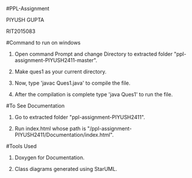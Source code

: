 #PPL-Assignment

PIYUSH GUPTA 

RIT2015083


#Command to run on windows

1. Open command Prompt and change Directory to extracted folder "ppl-assignment-PIYUSH2411-master".

2. Make ques1 as your current directory. 

3. Now, type 'javac Ques1.java' to compile the file.

4. After the compilation is complete type 'java Ques1' to run the file.

#To See Documentation

1. Go to extracted folder "ppl-assignment-PIYUSH2411".

2. Run index.html whose path is "/ppl-assignment-PIYUSH2411/Documentation/index.html".

#Tools Used

1. Doxygen for Documentation.

2. Class diagrams generated using StarUML.

